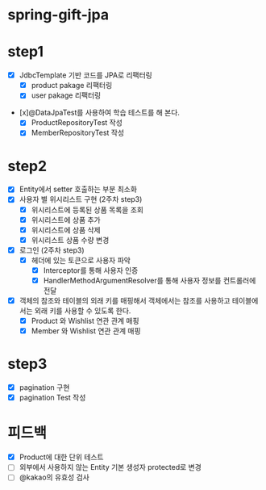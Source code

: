 # spring-gift-jpa
# step1
- [x] JdbcTemplate 기반 코드를 JPA로 리팩터링
  - [x] product pakage 리팩터링
  - [x] user pakage 리팩터링
- [x]@DataJpaTest를 사용하여 학습 테스트를 해 본다.
  - [x] ProductRepositoryTest 작성
  - [x] MemberRepositoryTest 작성
# step2
- [x] Entity에서 setter 호출하는 부분 최소화
- [x] 사용자 별 위시리스트 구현 (2주차 step3)
  - [x] 위시리스트에 등록된 상품 목록을 조회
  - [x] 위시리스트에 상품 추가
  - [x] 위시리스트에 상품 삭제
  - [x] 위시리스트 상품 수량 변경
- [x] 로그인 (2주차 step3)
  - [x] 헤더에 있는 토큰으로 사용자 파악
    - [x] Interceptor를 통해 사용자 인증
    - [x] HandlerMethodArgumentResolver를 통해 사용자 정보를 컨트롤러에 전달
- [x] 객체의 참조와 테이블의 외래 키를 매핑해서 객체에서는 참조를 사용하고 테이블에서는 외래 키를 사용할 수 있도록 한다.
  - [x] Product 와 Wishlist 연관 관계 매핑
  - [x] Member 와 Wishlist 연관 관계 매핑
# step3
- [x] pagination 구현
- [x] pagination Test 작성
# 피드백
- [x] Product에 대한 단위 테스트
- [ ] 외부에서 사용하지 않는 Entity 기본 생성자 protected로 변경
- [ ] @kakao의 유효성 검사